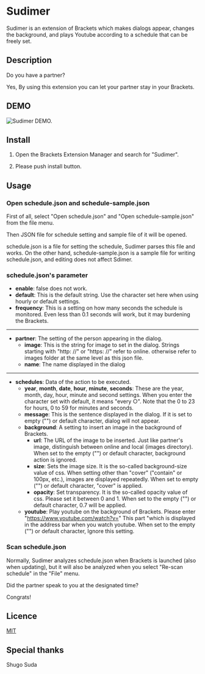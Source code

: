 # Sudimer

Sudimer is an extension of Brackets which makes dialogs appear, changes the background, and plays Youtube according to a schedule that can be freely set.

## Description

Do you have a partner?

Yes, By using this extension you can let your partner stay in your Brackets.

## DEMO

![Sudimer DEMO.](http://noji.wpblog.jp/wp-content/uploads/2017/12/sudimer_000.gif)

## Install

1. Open the Brackets Extension Manager and search for "Sudimer".

2. Please push install button.

## Usage

### Open schedule.json and schedule-sample.json

First of all, select "Open schedule.json" and "Open schedule-sample.json" from the file menu.

Then JSON file for schedule setting and sample file of it will be opened.

schedule.json is a file for setting the schedule, Sudimer parses this file and works.
On the other hand, schedule-sample.json is a sample file for writing schedule.json, and editing does not affect Sdimer.

### schedule.json's parameter

+ __enable__: false does not work.
+ __default__: This is the default string. Use the character set here when using hourly or default settings.
+ __frequency__: This is a setting on how many seconds the schedule is monitored. Even less than 0.1 seconds will work, but it may burdening the Brackets.

********

+ __partner__: The setting of the person appearing in the dialog.
   + __image__: This is the string for image to set in the dialog. Strings starting with "http: //" or "https: //" refer to online. otherwise refer to images folder at the same level as this json file.
   + __name__: The name displayed in the dialog

********

+ __schedules__: Data of the action to be executed.
   + __year__, __month__, __date__, __hour__, __minute__, __seconds__: These are the year, month, day, hour, minute and second settings. When you enter the character set with default, it means "every ○". Note that the 0 to 23 for hours, 0 to 59 for minutes and seconds.
   + __message__: This is the sentence displayed in the dialog. If it is set to empty ("") or default character, dialog will not appear.
   + __background__: A setting to insert an image in the background of Brackets.
      + __url__: The URL of the image to be inserted. Just like partner's image, distinguish between online and local (images directory). When set to the empty ("") or default character, background action is ignored.
      + __size__: Sets the image size. It is the so-called background-size value of css. When setting other than "cover" ("contain" or 100px, etc.), images are displayed repeatedly. When set to empty ("") or default character, "cover" is applied.
      + __opacity__: Set transparency. It is the so-called opacity value of css. Please set it between 0 and 1. When set to the empty ("") or default character, 0.7 will be applied.
   + __youtube__: Play youtube on the background of Brackets. Please enter "https://www.youtube.com/watch?v=" This part "which is displayed in the address bar when you watch youtube. When set to the empty ("") or default character, Ignore this setting.
   
### Scan schedule.json

Normally, Sudimer analyzes schedule.json when Brackets is launched (also when updating), but it will also be analyzed when you select "Re-scan schedule" in the "File" menu.

Did the partner speak to you at the designated time?

Congrats!

## Licence

[MIT](https://github.com/Go-Noji/Sudimer/blob/master/LICENSE)

## Special thanks

Shugo Suda
